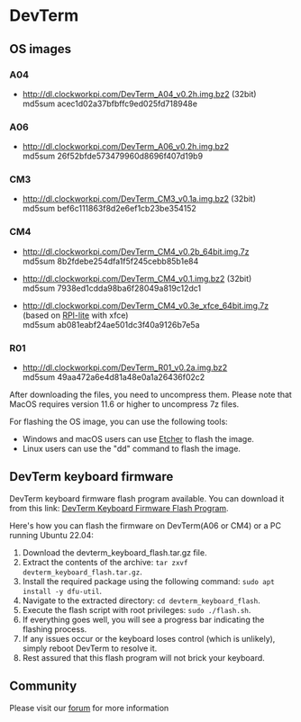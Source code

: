 # DevTerm

## OS images

### A04
* http://dl.clockworkpi.com/DevTerm_A04_v0.2h.img.bz2 (32bit)  
md5sum acec1d02a37bfbffc9ed025fd718948e

### A06
* http://dl.clockworkpi.com/DevTerm_A06_v0.2h.img.bz2   
md5sum 26f52bfde573479960d8696f407d19b9  

### CM3
* http://dl.clockworkpi.com/DevTerm_CM3_v0.1a.img.bz2 (32bit)  
md5sum bef6c111863f8d2e6ef1cb23be354152  

### CM4
* http://dl.clockworkpi.com/DevTerm_CM4_v0.2b_64bit.img.7z    
md5sum 8b2fdebe254dfa1f5f245cebb85b1e84

* http://dl.clockworkpi.com/DevTerm_CM4_v0.1.img.bz2 (32bit)    
md5sum 7938ed1cdda98ba6f28049a819c12dc1  

* http://dl.clockworkpi.com/DevTerm_CM4_v0.3e_xfce_64bit.img.7z (based on [RPI-lite](https://downloads.raspberrypi.org/raspios_lite_armhf/images/raspios_lite_armhf-2023-05-03/2023-05-03-raspios-bullseye-armhf-lite.img.xz) with xfce)  
md5sum ab081eabf24ae501dc3f40a9126b7e5a

### R01
* http://dl.clockworkpi.com/DevTerm_R01_v0.2a.img.bz2   
md5sum 49aa472a6e4d81a48e0a1a26436f02c2




After downloading the files, you need to uncompress them. Please note that MacOS requires version 11.6 or higher to uncompress 7z files.

For flashing the OS image, you can use the following tools:

* Windows and macOS users can use [Etcher](https://etcher.balena.io/) to flash the image.
* Linux users can use the "dd" command to flash the image.


## DevTerm keyboard firmware
DevTerm keyboard firmware flash program available. You can download it from this link: [DevTerm Keyboard Firmware Flash Program](https://github.com/clockworkpi/DevTerm/raw/main/Bin/devterm_keyboard_flash.tar.gz).

Here's how you can flash the firmware on DevTerm(A06 or CM4) or a PC running Ubuntu 22.04:

1. Download the devterm_keyboard_flash.tar.gz file.
2. Extract the contents of the archive: `tar zxvf devterm_keyboard_flash.tar.gz`.
3. Install the required package using the following command: `sudo apt install -y dfu-util`.
4. Navigate to the extracted directory: `cd devterm_keyboard_flash`.
5. Execute the flash script with root privileges: `sudo ./flash.sh`.
6. If everything goes well, you will see a progress bar indicating the flashing process.
7. If any issues occur or the keyboard loses control (which is unlikely), simply reboot DevTerm to resolve it.
8. Rest assured that this flash program will not brick your keyboard.

## Community
Please visit our [forum](https://forum.clockworkpi.com/) for more information

